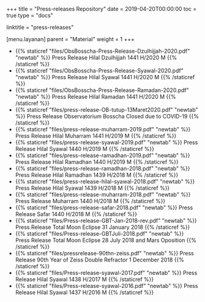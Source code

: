 +++
title = "Press-releases Repository"
date = 2019-04-20T00:00:00
toc = true
type = "docs"

linktitle = "press-releases"

[menu.layanan]
    parent = "Material"
    weight = 1
+++
* {{% staticref "files/ObsBosscha-Press-Release-Dzulhijjah-2020.pdf" "newtab" %}} Press Release Hilal Dzulhijjah 1441 H/2020 M {{% /staticref %}}
* {{% staticref "files/ObsBosscha-Press-Release-Syawal-2020.pdf" "newtab" %}} Press Release Hilal Syawal 1441 H/2020 M {{% /staticref %}}
* {{% staticref "files/ObsBosscha-Press-Release-Ramadan-2020.pdf" "newtab" %}} Press Release Hilal Ramadan 1441 H/2020 M {{% /staticref %}}
* {{% staticref "files/press-release-OB-tutup-13Maret2020.pdf" "newtab" %}} Press Release Observatorium Bosscha Closed due to COVID-19 {{% /staticref %}} 
* {{% staticref "files/press-release-muharram-2019.pdf" "newtab" %}} Press Release Hilal Muharram 1441 H/2019 M {{% /staticref %}}
* {{% staticref "files/press-release-syawal-2019.pdf" "newtab" %}} Press Release Hilal Syawal 1440 H/2019 M {{% /staticref %}}
* {{% staticref "files/press-release-ramadhan-2019.pdf" "newtab" %}} Press Release Hilal Ramadhan 1440 H/2019 M {{% /staticref %}}
* {{% staticref "files/press-release-ramadhan-2018.pdf" "newtab" %}} Press Release Hilal Ramadhan 1439 H/2018 M {{% /staticref %}}
* {{% staticref "files/press-release-hilal-syawal-2018.pdf" "newtab" %}} Press Release Hilal Syawal 1439 H/2018 M {{% /staticref %}}
* {{% staticref "files/press-release-muharram-2018.pdf" "newtab" %}} Press Release Muharram 1440 H/2018 M {{% /staticref %}}
* {{% staticref "files/press-release-safar-2018.pdf" "newtab" %}} Press Release Safar 1440 H/2018 M {{% /staticref %}}
* {{% staticref "files/Press-release-GBT-Jan-2018-rev.pdf" "newtab" %}} Press Release Total Moon Eclipse 31 January 2018 {{% /staticref %}}
* {{% staticref "files/Press-release-GBTJuli-2018.pdf" "newtab" %}} Press Release Total Moon Eclipse 28 July 2018 and Mars Oposition {{% /staticref %}}
* {{% staticref "files/pressrelease-90thn-zeiss.pdf" "newtab" %}} Press Release 90th Year of  Zeiss Double Refractor 1 December 2018 {{% /staticref %}}
* {{% staticref "files/Press-release-syawal-2017.pdf" "newtab" %}} Press Release Hilal Syawal 1438 H/2017 M {{% /staticref %}}
* {{% staticref "files/Press-release-syawal-2016.pdf" "newtab" %}} Press Release Hilal Syawal 1437 H/2016 M {{% /staticref %}}


